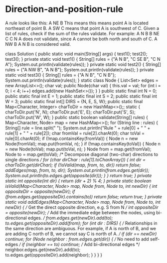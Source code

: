 # Direction-and-position-rule
A rule looks like this:  A NE B  This means this means point A is located northeast of point B.  A SW C  means that point A is southwest of C.  Given a list of rules, check if the sum of the rules validate. For example:  A N B B NE C C N A  does not validate, since A cannot be both north and south of C.  A NW B A N B  is considered valid.

class Solution {
  public static void main(String[] args) {
    test1();
    test2();
    test3();
  }  private static void test1() {
    String[] rules = {"A N B",
                      "C SE B",
                      "C N A"};
    System.out.println(validate(rules));
  }  private static void test2() {
    String[] rules = {"A NW B",
                      "A N B"};
    System.out.println(validate(rules));
  }  private static void test3() {
    String[] rules = {"A N B",
                      "C N B"};
    System.out.println(validate(rules));
  }  static class Node {
    List<Set<Node>> edges = new ArrayList<>();
    char val;
    public Node(char val) {
      this.val = val;
      for (int i = 0; i < 4; i++)
        edges.add(new HashSet<>());
    }
  }  public static final int N = 0;
  public static final int E = 1;
  public static final int S = 2;
  public static final int W = 3;
  public static final int[] DIRS = {N, E, S, W};
  public static final Map<Character, Integer> charToDir = new HashMap<>();;
  static {
    charToDir.put('N', N);
    charToDir.put('E', E);
    charToDir.put('S', S);
    charToDir.put('W', W);
  }  public static boolean validate(String[] rules) {
    Map<Character, Node> map = new HashMap<>();    for (String line : rules) {
      String[] rule = line.split(" ");
      System.out.println("Rule " + rule[0] + " " + rule[1] + " " + rule[2]);
      char fromVal = rule[2].charAt(0);
      char toVal = rule[0].charAt(0);      if (!map.containsKey(fromVal)) {
        Node n = new Node(fromVal);
        map.put(fromVal, n);
      }      if (!map.containsKey(toVal)) {
        Node n = new Node(toVal);
        map.put(toVal, n);
      }      Node from = map.get(fromVal);
      Node to = map.get(toVal);      /* Decompose diagonal (two-char) directions to single directions */
      for (char dirChar : rule[1].toCharArray()) {
        int dir = charToDir.get(dirChar);
        if (!isValid(map, from, to, dir))
          return false;
        addEdges(map, from, to, dir);
        System.out.println(from.edges.get(dir));
         System.out.println(to.edges.get(opposite(dir)));
      }    }    return true;
  }  private static int opposite(int dir) {
    return (dir + 2) % 4;
  }  private static boolean isValid(Map<Character, Node> map,
                                 Node from,
                                 Node to,
                                 int newDir) {
    int oppositeDir = opposite(newDir);
    if (from.edges.get(oppositeDir).contains(to))
          return false;    return true;
  }  private static void addEdges(Map<Character, Node> map,
                                  Node from,
                                  Node to,
                                  int newDir) {
    /* Get the direct opposite direction, e.g. S from N */
    int oppositeDir = opposite(newDir);    /* Add the immediate edge between the nodes, using bi-directional edges. */
    from.edges.get(newDir).add(to);
    to.edges.get(oppositeDir).add(from);    for (int dir : DIRS) {
      /* Relationships in the same direction are ambiguous.
         For example, if A is north of B, and we are adding 
         C north of B, we cannot say C is north of A. */
      if (dir == newDir)
        continue;      for (Node neighbor : from.edges.get(dir)) {
        /* No need to add self-edges */
        if (neighbor == to)
          continue;
        /* Add bi-directional edges */
        neighbor.edges.get(newDir).add(to);
        to.edges.get(oppositeDir).add(neighbor);
      }
    }
  }
}

